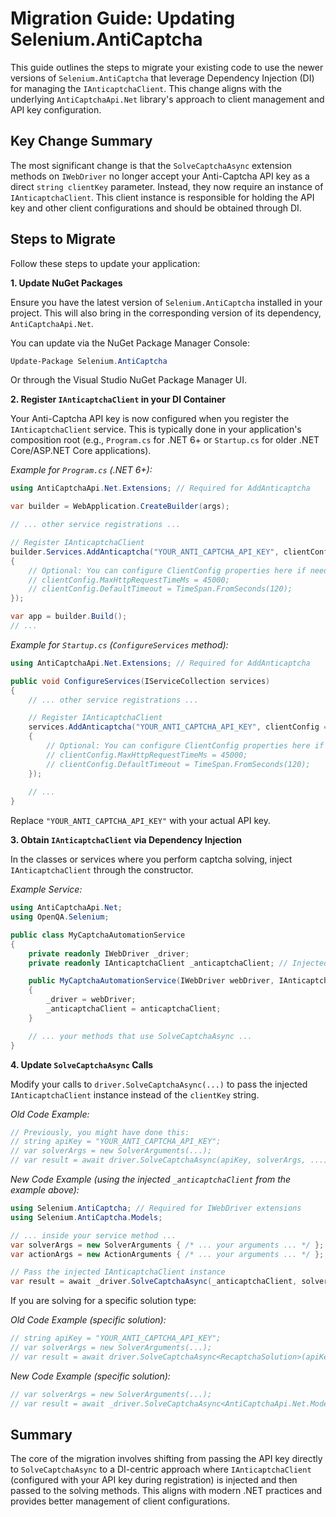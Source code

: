 # Migration Guide: Updating Selenium.AntiCaptcha

This guide outlines the steps to migrate your existing code to use the newer versions of `Selenium.AntiCaptcha` that leverage Dependency Injection (DI) for managing the `IAnticaptchaClient`. This change aligns with the underlying `AntiCaptchaApi.Net` library's approach to client management and API key configuration.

## Key Change Summary

The most significant change is that the `SolveCaptchaAsync` extension methods on `IWebDriver` no longer accept your Anti-Captcha API key as a direct `string clientKey` parameter. Instead, they now require an instance of `IAnticaptchaClient`. This client instance is responsible for holding the API key and other client configurations and should be obtained through DI.

## Steps to Migrate

Follow these steps to update your application:

**1. Update NuGet Packages**

Ensure you have the latest version of `Selenium.AntiCaptcha` installed in your project. This will also bring in the corresponding version of its dependency, `AntiCaptchaApi.Net`.

You can update via the NuGet Package Manager Console:
```powershell
Update-Package Selenium.AntiCaptcha
```
Or through the Visual Studio NuGet Package Manager UI.

**2. Register `IAnticaptchaClient` in your DI Container**

Your Anti-Captcha API key is now configured when you register the `IAnticaptchaClient` service. This is typically done in your application's composition root (e.g., `Program.cs` for .NET 6+ or `Startup.cs` for older .NET Core/ASP.NET Core applications).

*Example for `Program.cs` (.NET 6+):*
```csharp
using AntiCaptchaApi.Net.Extensions; // Required for AddAnticaptcha

var builder = WebApplication.CreateBuilder(args);

// ... other service registrations ...

// Register IAnticaptchaClient
builder.Services.AddAnticaptcha("YOUR_ANTI_CAPTCHA_API_KEY", clientConfig =>
{
    // Optional: You can configure ClientConfig properties here if needed
    // clientConfig.MaxHttpRequestTimeMs = 45000; 
    // clientConfig.DefaultTimeout = TimeSpan.FromSeconds(120);
});

var app = builder.Build();
// ...
```

*Example for `Startup.cs` (`ConfigureServices` method):*
```csharp
using AntiCaptchaApi.Net.Extensions; // Required for AddAnticaptcha

public void ConfigureServices(IServiceCollection services)
{
    // ... other service registrations ...

    // Register IAnticaptchaClient
    services.AddAnticaptcha("YOUR_ANTI_CAPTCHA_API_KEY", clientConfig =>
    {
        // Optional: You can configure ClientConfig properties here if needed
        // clientConfig.MaxHttpRequestTimeMs = 45000; 
        // clientConfig.DefaultTimeout = TimeSpan.FromSeconds(120);
    });
    
    // ...
}
```
Replace `"YOUR_ANTI_CAPTCHA_API_KEY"` with your actual API key.

**3. Obtain `IAnticaptchaClient` via Dependency Injection**

In the classes or services where you perform captcha solving, inject `IAnticaptchaClient` through the constructor.

*Example Service:*
```csharp
using AntiCaptchaApi.Net;
using OpenQA.Selenium;

public class MyCaptchaAutomationService
{
    private readonly IWebDriver _driver;
    private readonly IAnticaptchaClient _anticaptchaClient; // Injected client

    public MyCaptchaAutomationService(IWebDriver webDriver, IAnticaptchaClient anticaptchaClient)
    {
        _driver = webDriver;
        _anticaptchaClient = anticaptchaClient;
    }

    // ... your methods that use SolveCaptchaAsync ...
}
```

**4. Update `SolveCaptchaAsync` Calls**

Modify your calls to `driver.SolveCaptchaAsync(...)` to pass the injected `IAnticaptchaClient` instance instead of the `clientKey` string.

*Old Code Example:*
```csharp
// Previously, you might have done this:
// string apiKey = "YOUR_ANTI_CAPTCHA_API_KEY"; 
// var solverArgs = new SolverArguments(...);
// var result = await driver.SolveCaptchaAsync(apiKey, solverArgs, ...); 
```

*New Code Example (using the injected `_anticaptchaClient` from the example above):*
```csharp
using Selenium.AntiCaptcha; // Required for IWebDriver extensions
using Selenium.AntiCaptcha.Models;

// ... inside your service method ...
var solverArgs = new SolverArguments { /* ... your arguments ... */ };
var actionArgs = new ActionArguments { /* ... your arguments ... */ };

// Pass the injected IAnticaptchaClient instance
var result = await _driver.SolveCaptchaAsync(_anticaptchaClient, solverArgs, actionArgs); 
```

If you are solving for a specific solution type:

*Old Code Example (specific solution):*
```csharp
// string apiKey = "YOUR_ANTI_CAPTCHA_API_KEY";
// var solverArgs = new SolverArguments(...);
// var result = await driver.SolveCaptchaAsync<RecaptchaSolution>(apiKey, solverArgs, ...);
```

*New Code Example (specific solution):*
```csharp
// var solverArgs = new SolverArguments(...);
// var result = await _driver.SolveCaptchaAsync<AntiCaptchaApi.Net.Models.Solutions.RecaptchaSolution>(_anticaptchaClient, solverArgs, ...);
```

## Summary

The core of the migration involves shifting from passing the API key directly to `SolveCaptchaAsync` to a DI-centric approach where `IAnticaptchaClient` (configured with your API key during registration) is injected and then passed to the solving methods. This aligns with modern .NET practices and provides better management of client configurations.